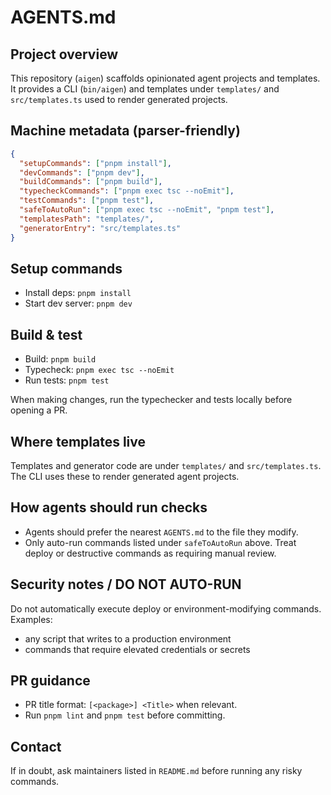 <!-- AGENTS.md generated from repository metadata. Edit as needed. -->

# AGENTS.md

## Project overview

This repository (`aigen`) scaffolds opinionated agent projects and templates. It provides a CLI (`bin/aigen`) and templates under `templates/` and `src/templates.ts` used to render generated projects.

## Machine metadata (parser-friendly)

```json
{
  "setupCommands": ["pnpm install"],
  "devCommands": ["pnpm dev"],
  "buildCommands": ["pnpm build"],
  "typecheckCommands": ["pnpm exec tsc --noEmit"],
  "testCommands": ["pnpm test"],
  "safeToAutoRun": ["pnpm exec tsc --noEmit", "pnpm test"],
  "templatesPath": "templates/",
  "generatorEntry": "src/templates.ts"
}
```

## Setup commands

- Install deps: `pnpm install`
- Start dev server: `pnpm dev`

## Build & test

- Build: `pnpm build`
- Typecheck: `pnpm exec tsc --noEmit`
- Run tests: `pnpm test`

When making changes, run the typechecker and tests locally before opening a PR.

## Where templates live

Templates and generator code are under `templates/` and `src/templates.ts`. The CLI uses these to render generated agent projects.

## How agents should run checks

- Agents should prefer the nearest `AGENTS.md` to the file they modify.
- Only auto-run commands listed under `safeToAutoRun` above. Treat deploy or destructive commands as requiring manual review.

## Security notes / DO NOT AUTO-RUN

Do not automatically execute deploy or environment-modifying commands. Examples:

- any script that writes to a production environment
- commands that require elevated credentials or secrets

## PR guidance

- PR title format: `[<package>] <Title>` when relevant.
- Run `pnpm lint` and `pnpm test` before committing.

## Contact

If in doubt, ask maintainers listed in `README.md` before running any risky commands.
